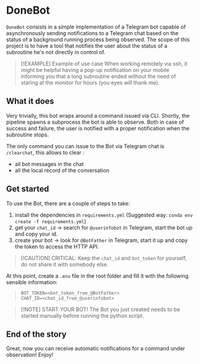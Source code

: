# DoneBot
`DoneBot` consists in a simple implementation of a Telegram bot capable of asynchronously sending notifications to a Telegram chat based on the status of a background running process being observed.
The scope of this project is to have a tool that notifies the user about the status of a subroutine he's not directly in control of.

> [!EXAMPLE] Example of use case
> When working remotely via ssh, it might be helpful having a pop-up notification on your mobile informing you that a long subroutine ended without the need of staring at the monitor for hours (you eyes will thank me).

## What it does
Very trivially, this bot wraps around a command issued via CLI. 
Shortly, the pipeline spawns a subprocess the bot is able to observe. Both in case of success and failure, the user is notified with a proper notification when the subroutine stops.

The only command you can issue to the Bot via Telegram chat is `/clearchat`, this allows to clear :
  - all bot messages in the chat
  - all the local record of the conversation

## Get started
To use the Bot, there are a couple of steps to take:
  1. install the dependencies in `requirements.yml` (Suggested way: `conda env create -f requirements.yml`)
  2. get your `chat_id` -> search for `@userinfobot` in Telegram, start the bot up and copy your id.
  3. create your bot -> look for `@BotFather` in Telegram, start it up and copy the token to access the HTTP API.

  > [!CAUTION] CRITICAL: Keep the `chat_id` and `bot_token` for yourself, do not share it with somebody else.

At this point, create a `.env` file in the root folder and fill it with the following sensible information:

>```.env
>BOT_TOKEN=<bot_token_from_@BotFather>
>CHAT_ID=<chat_id_from_@userinfobot>
>```


> [!NOTE] START YOUR BOT!
> The Bot you just created needs to be started manually before running the python script.

## End of the story
Great, now you can receive automatic notifications for a command under observation! Enjoy!

